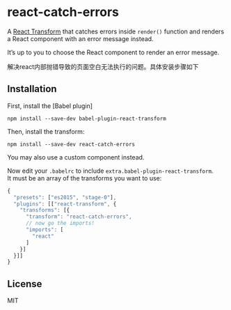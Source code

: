 
# react-catch-errors

A [React Transform](https://github.com/gaearon/babel-plugin-react-transform) that catches errors inside `render()` function and renders a React component with an error message instead.

It’s up to you to choose the React component to render an error message.

解决react内部抛错导致的页面空白无法执行的问题。具体安装步骤如下

## Installation

First, install the [Babel plugin]

```
npm install --save-dev babel-plugin-react-transform
```

Then, install the transform:

```
npm install --save-dev react-catch-errors
```


You may also use a custom component instead.

Now edit your `.babelrc` to include `extra.babel-plugin-react-transform`.  
It must be an array of the transforms you want to use:

```js
{
  "presets": ["es2015", "stage-0"],
  "plugins": [["react-transform", {
    "transforms": [{
      "transform": "react-catch-errors",
      // now go the imports!
      "imports": [
        "react"
      ]
    }]
  }]]
}
```

## License

MIT
